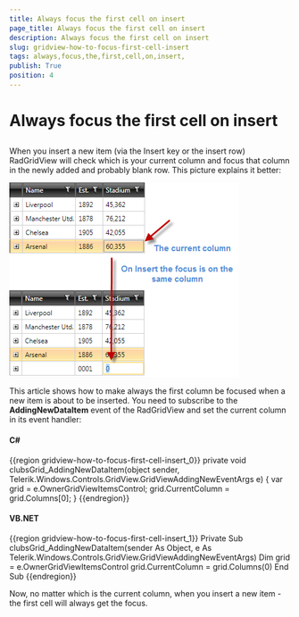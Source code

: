 ```yaml
---
title: Always focus the first cell on insert 
page_title: Always focus the first cell on insert 
description: Always focus the first cell on insert 
slug: gridview-how-to-focus-first-cell-insert
tags: always,focus,the,first,cell,on,insert,
publish: True
position: 4
---
```


# Always focus the first cell on insert 



## 

When you insert a new item (via the Insert key or the insert row) RadGridView will check which is your current column and focus that column in the newly added and probably blank row. This picture explains it better:

![](images/how_to_focus_first_cell.png)



This article shows how to make always the first column be focused when a new item is about to be inserted. You need to subscribe to the __AddingNewDataItem__ event of the RadGridView and set the current column in its event handler:

#### __C#__

{{region gridview-how-to-focus-first-cell-insert_0}}
	private void clubsGrid_AddingNewDataItem(object sender, Telerik.Windows.Controls.GridView.GridViewAddingNewEventArgs e)
	{
	   var grid = e.OwnerGridViewItemsControl;
	   grid.CurrentColumn = grid.Columns[0];
	}
	{{endregion}}



#### __VB.NET__

{{region gridview-how-to-focus-first-cell-insert_1}}
	Private Sub clubsGrid_AddingNewDataItem(sender As Object, e As Telerik.Windows.Controls.GridView.GridViewAddingNewEventArgs)
	   Dim grid = e.OwnerGridViewItemsControl
	   grid.CurrentColumn = grid.Columns(0)
	End Sub
	{{endregion}}





Now, no matter which is the current column, when you insert a new item - the first cell will always get the focus. 


